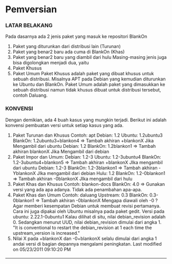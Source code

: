 # Pemversian
### LATAR BELAKANG
Pada dasarnya ada 2 jenis paket yang masuk ke repositori BlankOn
   1. Paket yang diturunkan dari distribusi lain (Turunan)
   2. Paket yang benar2 baru ada cuma di BlankOn (Khas)
   3. Paket yang benar2 baru yang diambil dari hulu
Masing-masing jenis juga bisa digolongkan menjadi dua, yaitu
   1. Paket Khusus
   2. Paket Umum
Paket Khusus adalah paket yang dibuat khusus untuk sebuah distribusi. Misalnya
APT pada Debian yang kemudian diturunkan ke Ubuntu dan BlankOn.
Paket Umum adalah paket yang dimasukkan ke sebuah distribusi namun tidak khusus
dibuat untuk distribusi tersebut, contoh Daluang.
### KONVENSI
Dengan demikian, ada 4 buah kasus yang mungkin terjadi. Berikut ini adalah
konvensi pembuatan versi untuk setiap kasus yang ada.
   1. Paket Turunan dan Khusus Contoh: apt
     Debian: 1.2
     Ubuntu: 1.2ubuntu3
     BlankOn: 1.2ubuntu3+blankon4
     => Tambah akhiran +blankonX Jika Mengambil dari ubuntu
     Debian: 1.2
     BlankOn: 1.2blankon1
     => Tambah akhiran blankonX Jika Mengambil dari debian
   1. Paket Impor dan Umum:
     Debian: 1.2-3
     Ubuntu: 1.2-3ubuntu4
     BlankOn: 1.2-3ubuntu4+blankon5
     => Tambah akhiran +blankonX JIka mengambil dari ubuntu
     Debian: 1.2-3
     BlankOn: 1.2-3blankon1
     => Tambah akhiran -YblankonX JIka mengambil dari debian
     Hulu: 1.2
     BlankOn: 1.2-0blankon1
     => Tambah akhiran -0blankonX JIka mengambil dari hulu
   1. Paket Khas dan Khusus Contoh: blankon-docs
     BlankOn: 4.0
     => Gunakan versi yang ada apa adanya. Tidak ada penambahan apa-apa.
   1. Paket Khas dan Umum Contoh: daluang
     Upstream: 0.3
     BlankOn: 0.3-0blankon1
     => Tambah akhiran -0blankonX
     Mengapa diawali oleh -0 ? Agar memberi kesempatan Debian untuk
     membuat revisi pertamanya. Cara ini juga dipakai oleh Ubuntu misalnya
     pada paket gedit.
     Versi pada ubuntu: 2.22.1-0ubuntu1
     Kalau dilihat di situ, nilai debian_revision adalah 0. Sedangkan
     menurut UUD, nilai debian_revision dimulai dari angka 1.
     "It is conventional to restart the debian_revision at 1 each time the
     upstream_version is increased."
   1. Nilai X pada +blankonX dan -0+blankonX selalu dimulai dari angka 1 andai
      versi di bagian depannya mengalami peningkatan.
Last modified on 05/23/2011 09:10:20 PM
#### 
    
 
 
 
 
 
---
 

